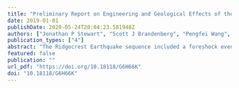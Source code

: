 ```yaml
---
title: "Preliminary Report on Engineering and Geological Effects of the July 2019 Ridgecrest Earthquake Sequence"
date: 2019-01-01
publishDate: 2020-05-24T20:04:23.581948Z
authors: ["Jonathan P Stewart", "Scott J Brandenberg", "Pengfei Wang", "Chukwuebuka C Nweke", "Kenneth Hudson", "Silvia Mazzoni", "Yousef Bozorgnia", "Ucla A Christine Goulet", "Kenneth W Hudnut", "Usgs A Craig Davis", "Farzin Zareian", "Jawad Fayaz", "Uc D Irvine Richard Koehler", "Colin Chupik", "Ian Pierce", "Alana Williams", "Martin B Hudson", "Wood Tadahiro Kishida", "Ben Brooks", "Ryan Gold", "Dan Ponti", "Katherine Scharer", "Devin McPhillips", "Chris DuRoss", "Todd Ericksen", "Janis Hernandez", "Jay Patton", "Brian Olson", "Tim Dawson", "Jerome Treiman", "California Geological Survey Kelly Blake", "Jeffrey Bachhuber", "Chris Madugo", "Joseph Sun", "Andrea Donnellan", "Greg Lyzenga", "Erik Conway", "Jonathan P Stewart", "Elizabeth Cochran", "Alex Grant", "Eric Thompson", "Alan Yong", "Jamie Steidl", "David M Boore", "Katherine Kendrick", "Shane Detweiler", "Andrew Lyda", "Sean Yeung Assistance from Omar Issa", "Tristan Buckreis", "Zhengxiang Yi", "Shawn Barker", "Raymond Becker", "Searles Valley Domestic Water", "Ken Santini", "Albert Kottke", "Katie Herr", "Chris Hitchcock", "Ozgur Kozaci", "Jeff Keaton", "Wyatt Iwanaga", "Xiafeng Meng", "David Frost", "Fangzhou Liu", "Georgia Tech"]
publication_types: ["4"]
abstract: "The Ridgecrest Earthquake sequence included a foreshock event on July 4 2019 (M6.4) and a M7.1 mainshock event on July 5 2019. These events occurred in the Eastern California Shear Zone, near Indian Wells Valley, south of China Lake and west of Searles Valley. GEER has partnered with several organizations to collect perishable data and document the important impacts of these events, including the US Geological Survey, the California Geological Survey, the US Navy, the Southern California Earthquake Center, and local utilities. Critical geotechnical features of this event are extensive left-lateral (M6.4 event) and right-lateral (M7.1 event) surface ruptures over fault segments of variable complexity and width as well as across extensional and compressive step-over zones. We also document lifeline performance at fault crossings (gas, water, electrical), mainshock slip and afterslip, liquefaction and lateral spreading features, and liquefaction effects on structures. These effects are documented using field (ground) mapping and aerial imagery that will support subsequent development of high-resolution digital elevation models. Over 1200 ground motions were recorded from the foreshock and mainshock alone, with many additional aftershock records. The data demonstrate significant impacts of site response and rupture directivity on ground motion attributes."
featured: false
publication: ""
url_pdf: "https://doi.org/10.18118/G6H66K"
doi: "10.18118/G6H66K"
---
```


